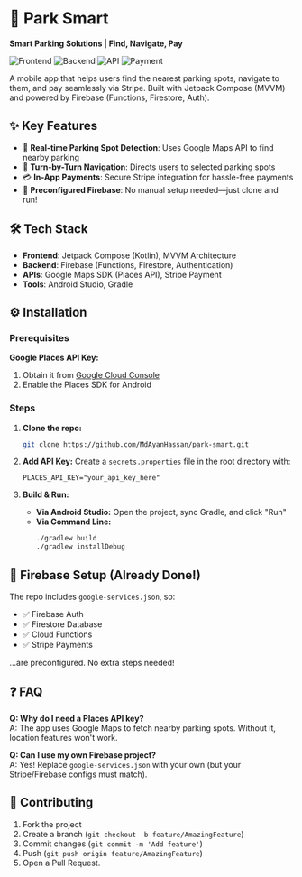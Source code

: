 # 🚗 Park Smart

**Smart Parking Solutions | Find, Navigate, Pay**

![Frontend](https://img.shields.io/badge/Android-Jetpack%20Compose-blue)
![Backend](https://img.shields.io/badge/Backend-Firebase-FFCA28)
![API](https://img.shields.io/badge/API-Google%20Maps-4285F4)
![Payment](https://img.shields.io/badge/Payment-Stripe-008CDD)

A mobile app that helps users find the nearest parking spots, navigate to them, and pay seamlessly via Stripe. Built with Jetpack Compose (MVVM) and powered by Firebase (Functions, Firestore, Auth).

## ✨ Key Features

- 📍 **Real-time Parking Spot Detection**: Uses Google Maps API to find nearby parking
- 🧭 **Turn-by-Turn Navigation**: Directs users to selected parking spots
- 💳 **In-App Payments**: Secure Stripe integration for hassle-free payments
- 🔐 **Preconfigured Firebase**: No manual setup needed—just clone and run!

## 🛠️ Tech Stack

- **Frontend**: Jetpack Compose (Kotlin), MVVM Architecture
- **Backend**: Firebase (Functions, Firestore, Authentication)
- **APIs**: Google Maps SDK (Places API), Stripe Payment
- **Tools**: Android Studio, Gradle

## ⚙️ Installation

### Prerequisites

**Google Places API Key:**
1. Obtain it from [Google Cloud Console](https://console.cloud.google.com/)
2. Enable the Places SDK for Android

### Steps

1. **Clone the repo:**
   ```bash
   git clone https://github.com/MdAyanHassan/park-smart.git
   ```

2. **Add API Key:**
   Create a `secrets.properties` file in the root directory with:
   ```properties
   PLACES_API_KEY="your_api_key_here"
   ```

3. **Build & Run:**
   - **Via Android Studio:** Open the project, sync Gradle, and click "Run"
   - **Via Command Line:**
     ```bash
     ./gradlew build
     ./gradlew installDebug
     ```  
## 🔌 Firebase Setup (Already Done!)

The repo includes `google-services.json`, so:
- ✅ Firebase Auth
- ✅ Firestore Database
- ✅ Cloud Functions
- ✅ Stripe Payments

...are preconfigured. No extra steps needed!

## ❓ FAQ

**Q: Why do I need a Places API key?**  
A: The app uses Google Maps to fetch nearby parking spots. Without it, location features won't work.

**Q: Can I use my own Firebase project?**  
A: Yes! Replace `google-services.json` with your own (but your Stripe/Firebase configs must match).

## 🤝 Contributing

1. Fork the project
2. Create a branch (`git checkout -b feature/AmazingFeature`)
3. Commit changes (`git commit -m 'Add feature'`)
4. Push (`git push origin feature/AmazingFeature`)
5. Open a Pull Request.
